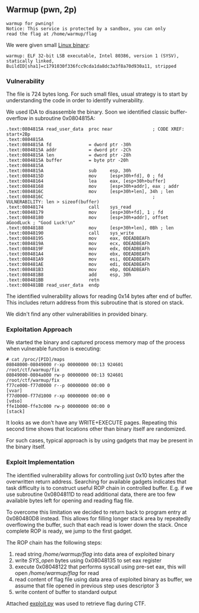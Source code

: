 ## Warmup (pwn, 2p)
	
	warmup for pwning!
	Notice: This service is protected by a sandbox, you can only
	read the flag at /home/warmup/flag
	
We were given small [Linux binary](warmup):
```
warmup: ELF 32-bit LSB executable, Intel 80386, version 1 (SYSV), statically linked, BuildID[sha1]=c1791030f336fcc9cda1da8dc3a3f8a70d930a11, stripped
```

### Vulnerability

The file is 724 bytes long.
For such small files, usual strategy is to start by understanding the code in order to identify vulnerability.

We used IDA to disassemble the binary.
Soon we identified classic buffer-overflow in subroutine 0x0804815A:
```
.text:0804815A read_user_data  proc near               ; CODE XREF: start+2Bp
.text:0804815A
.text:0804815A fd              = dword ptr -30h
.text:0804815A addr            = dword ptr -2Ch
.text:0804815A len             = dword ptr -28h
.text:0804815A buffer          = byte ptr -20h
.text:0804815A
.text:0804815A                 sub     esp, 30h
.text:0804815D                 mov     [esp+30h+fd], 0 ; fd
.text:08048164                 lea     eax, [esp+30h+buffer]
.text:08048168                 mov     [esp+30h+addr], eax ; addr
.text:0804816C                 mov     [esp+30h+len], 34h ; len
.text:0804816C                                         ; VULNERABILITY: len > sizeof(buffer)
.text:08048174                 call    sys_read
.text:08048179                 mov     [esp+30h+fd], 1 ; fd
.text:08048180                 mov     [esp+30h+addr], offset aGoodLuck ; "Good Luck!\n"
.text:08048188                 mov     [esp+30h+len], 0Bh ; len
.text:08048190                 call    sys_write
.text:08048195                 mov     eax, 0DEADBEAFh
.text:0804819A                 mov     ecx, 0DEADBEAFh
.text:0804819F                 mov     edx, 0DEADBEAFh
.text:080481A4                 mov     ebx, 0DEADBEAFh
.text:080481A9                 mov     esi, 0DEADBEAFh
.text:080481AE                 mov     edi, 0DEADBEAFh
.text:080481B3                 mov     ebp, 0DEADBEAFh
.text:080481B8                 add     esp, 30h
.text:080481BB                 retn
.text:080481BB read_user_data  endp
```

The identified vulnerability allows for reading 0x14 bytes after end of buffer.
This includes return address from this subroutine that is stored on stack.

We didn't find any other vulnerabilities in provided binary.

### Exploitation Approach

We started the binary and captured process memory map of the process when vulnerable function is executing:
```
# cat /proc/[PID]/maps
08048000-08049000 r-xp 00000000 00:13 924601                             /root/ctf/warmup/fix
08049000-0804a000 rw-p 00000000 00:13 924601                             /root/ctf/warmup/fix
f77ce000-f77d0000 r--p 00000000 00:00 0                                  [vvar]
f77d0000-f77d1000 r-xp 00000000 00:00 0                                  [vdso]
ffe1b000-ffe3c000 rw-p 00000000 00:00 0                                  [stack]
```

It looks as we don't have any WRITE+EXECUTE pages.
Repeating this second time shows that locations other than binary itself are randomized.

For such cases, typical approach is by using gadgets that may be present in the binary itself.

### Exploit Implementation

The identified vulnerability allows for controlling just 0x10 bytes after the overwritten return address.
Searching for available gadgets indicates that task difficulty is to construct useful ROP chain in controlled buffer.
E.g. if we use subroutine 0x0804811D to read additional data, there are too few available bytes left for opening and reading flag file.

To overcome this limitation we decided to return back to program entry at 0x080480D8 instead.
This allows for filling longer stack area by repeatedly overflowing the buffer, such that each read is lower down the stack.
Once complete ROP is ready, we jump to the first gadget.

The ROP chain has the following steps:

1. read string */home/warmup/flag* into data area of exploited binary
2. write *SYS_open* bytes using 0x08048135 to set eax register
3. execute 0x08048122 that performs syscall using pre-set eax, this will open */home/warmup/flag* for read
4. read content of flag file using data area of exploited binary as buffer, we assume that file opened in previous step uses descriptor 3
5. write content of buffer to standard output

Attached [exploit.py](exploit.py) was used to retrieve flag during CTF.
